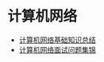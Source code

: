 # 计算机网络

 - [计算机网络基础知识总结](https://www.cnblogs.com/maybe2030/p/4781555.html#top)
 - [计算机网络面试问题集锦](https://blog.csdn.net/justloveyou_/article/details/78303617)